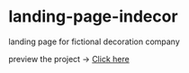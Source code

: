 # landing-page-indecor
 landing page for fictional decoration company
 
  preview the project → [Click here](https://jocular-dolphin-94a17f.netlify.app/)

